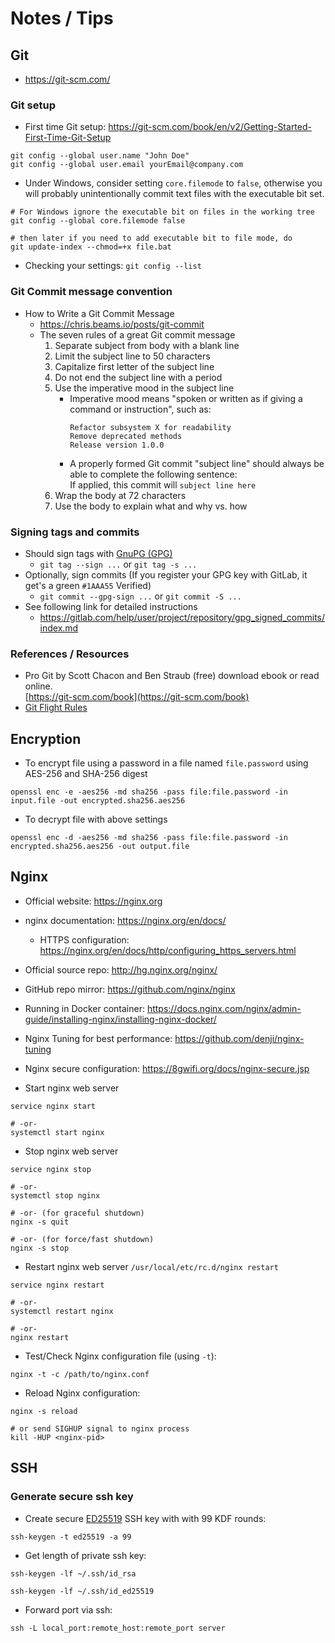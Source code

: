 # Notes / Tips

## Git

* https://git-scm.com/

### Git setup

* First time Git setup: https://git-scm.com/book/en/v2/Getting-Started-First-Time-Git-Setup

```shell
git config --global user.name "John Doe"
git config --global user.email yourEmail@company.com
```

* Under Windows, consider setting `core.filemode` to `false`, otherwise you
will probably unintentionally commit text files with the executable bit set.

```shell
# For Windows ignore the executable bit on files in the working tree
git config --global core.filemode false

# then later if you need to add executable bit to file mode, do
git update-index --chmod=+x file.bat
```

* Checking your settings: `git config --list`

### Git Commit message convention
* How to Write a Git Commit Message  
  * https://chris.beams.io/posts/git-commit
  * The seven rules of a great Git commit message
    1. Separate subject from body with a blank line
    2. Limit the subject line to 50 characters
    3. Capitalize first letter of the subject line
    4. Do not end the subject line with a period
    5. Use the imperative mood in the subject line
        - Imperative mood means "spoken or written as if giving a
          command or instruction", such as:
          ```
          Refactor subsystem X for readability
          Remove deprecated methods
          Release version 1.0.0
          ```
        - A properly formed Git commit "subject line" should always
          be able to complete the following sentence:  
            If applied, this commit will `subject line here`
    6. Wrap the body at 72 characters
    7. Use the body to explain what and why vs. how

### Signing tags and commits
* Should sign tags with [GnuPG (GPG)](https://www.gnupg.org/)
  * `git tag --sign ...` or `git tag -s ...`
* Optionally, sign commits (If you register your GPG key with GitLab, it get's a green `#1AAA55` Verified)
  * `git commit --gpg-sign ...` or `git commit -S ...`
* See following link for detailed instructions
  * https://gitlab.com/help/user/project/repository/gpg_signed_commits/index.md

### References / Resources

* Pro Git by Scott Chacon and Ben Straub (free) download ebook or read online.  
  [https://git-scm.com/book](https://git-scm.com/book)
* [Git Flight Rules](https://github.com/k88hudson/git-flight-rules)


## Encryption

* To encrypt file using a password in a file named `file.password` using AES-256 and SHA-256 digest

```shell
openssl enc -e -aes256 -md sha256 -pass file:file.password -in input.file -out encrypted.sha256.aes256
```

* To decrypt file with above settings

```shell
openssl enc -d -aes256 -md sha256 -pass file:file.password -in encrypted.sha256.aes256 -out output.file
```


## Nginx

* Official website: https://nginx.org
* nginx documentation: https://nginx.org/en/docs/
  * HTTPS configuration: https://nginx.org/en/docs/http/configuring_https_servers.html
* Official source repo: http://hg.nginx.org/nginx/
* GitHub repo mirror: https://github.com/nginx/nginx
* Running in Docker container: https://docs.nginx.com/nginx/admin-guide/installing-nginx/installing-nginx-docker/
* Nginx Tuning for best performance: https://github.com/denji/nginx-tuning
* Nginx secure configuration: https://8gwifi.org/docs/nginx-secure.jsp

* Start nginx web server

```shell
service nginx start

# -or-
systemctl start nginx
```

* Stop nginx web server

```shell
service nginx stop

# -or-
systemctl stop nginx

# -or- (for graceful shutdown)
nginx -s quit

# -or- (for force/fast shutdown)
nginx -s stop
```

* Restart nginx web server
`/usr/local/etc/rc.d/nginx restart`
```shell
service nginx restart

# -or-
systemctl restart nginx

# -or-
nginx restart
```

* Test/Check Nginx configuration file (using `-t`):

```shell
nginx -t -c /path/to/nginx.conf
```

* Reload Nginx configuration:

```shell
nginx -s reload

# or send SIGHUP signal to nginx process
kill -HUP <nginx-pid>
```


## SSH

### Generate secure ssh key

* Create secure [ED25519](https://en.wikipedia.org/wiki/EdDSA#Ed25519) SSH key with with 99 KDF rounds:

```shell
ssh-keygen -t ed25519 -a 99
```

* Get length of private ssh key:

```shell
ssh-keygen -lf ~/.ssh/id_rsa

ssh-keygen -lf ~/.ssh/id_ed25519
```

* Forward port via ssh:

```shell
ssh -L local_port:remote_host:remote_port server
```
